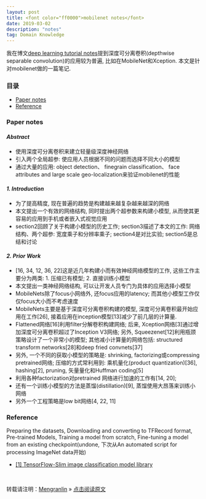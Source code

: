 ```yaml
---
layout: post
title: <font color="ff0000">mobilenet notes</font>
date: 2019-03-02
description: "notes"
tag: Domain Knowledge
---
```


我在博文[deep learning tutorial notes](https://lmrshare.github.io/2019/01/deeplearningbooknotes/)提到深度可分离卷积(depthwise separable convolution)的应用较为普遍, 比如在MobileNet和Xception. 本文是针对mobilenet做的一篇笔记.

### 目录

* [Paper notes](#paper-notes)
* [Reference](#reference)

### <a name="paper-notes"></a>Paper notes

#### ___Abstract___

+ 使用深度可分离卷积来建立轻量级深度神经网络
+ 引入两个全局超参: 使应用人员根据不同的问题而选择不同大小的模型
+ 通过大量的应用: object detection、 finegrain classification、 face attributes and large scale geo-localization来验证mobilenet的性能

#### ___1. Introduction___

+ 为了提高精度, 现在普遍的趋势是构建越来越复杂越来越深的网络
+ 本文提出一个有效的网络结构, 同时提出两个超参数来构建小模型, 从而使其更容易的应用到手机或者嵌入式视觉应用
+ section2回顾了关于构建小模型的历史工作; section3描述了本文的工作: 网络结构、两个超参: 宽度乘子和分辨率乘子; section4是对比实验; section5是总结和讨论

#### ___2. Prior Work___

+ [16, 34, 12, 36, 22]这是近几年构建小而有效神经网络模型的工作, 这些工作主要分为两类: 1. 压缩已有模型; 2. 直接训练小模型
+ 本文提出一类神经网络结构, 可以让开发人员专门为具体的应用选择小模型
+ MobileNets除了focus小网络外, 还focus应用的latency; 而其他小模型工作仅仅focus大小而不考虑速度
+ MobileNets主要是基于深度可分离卷积构建的模型, 深度可分离卷积最开始应用在工作[26], 接着应用在inception模型[13]减少了前几层的计算量.
+ Flattened网络[16]利用filter分解卷积构建网络; 后来, Xception网络[3]通过增加深度可分离卷积超过了Inception V3网络; 另外, Squeezenet[12]利用瓶颈策略设计了一个非常小的模型; 其他减小计算量的网络包括: structured transform networks[28]和deep fried convnets[37]
+ 另外, 一个不同的获取小模型的策略是: shrinking, factorizing或compressing pretrained网络; 压缩的方式常利用到: 乘机量化(product quantization)[36], hashing[2], pruning, 矢量量化和Huffman coding[5]
+ 利用各种factorization对pretrained 网络进行加速的工作有[14, 20];
+ 还有一个训练小模型的方法是蒸馏(distillation)[9], 蒸馏使用大昂落来训练小网络
+ 另外一个工程策略是low bit网络[4, 22, 11]

### <a name="reference"></a>Reference

Preparing the datasets, Downloading and converting to TFRecord format, Pre-trained Models, Training a model from scratch, Fine-tuning a model from an existing checkpoint(undone, 下次从An automated script for processing ImageNet data开始)

- [[1] TensorFlow-Slim image classification model library](https://github.com/tensorflow/models/tree/master/research/slim)


<br>

转载请注明：[Mengranlin](https://lmrshare.github.io) » [点击阅读原文](https://lmrshare.github.io/2015/09/iOS9_Note/) 
